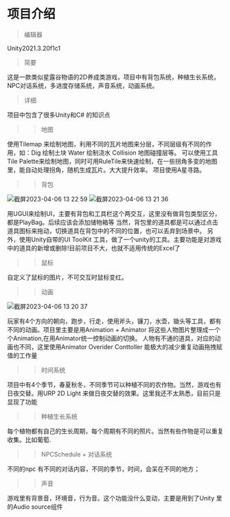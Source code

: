 # 项目介绍

> 编辑器

Unity2021.3.20f1c1

> 简要

这是一款类似星露谷物语的2D养成类游戏，项目中有背包系统，种植生长系统，NPC对话系统，多进度存储系统，声音系统，动画系统。

> 详细

项目中包含了很多Unity和C# 的知识点

>> 地图

使用Tilemap 来绘制地图，利用不同的瓦片地图来分层，不同层级有不同的作用，如：Dig 绘制土块 Water 绘制浇水 Collision 地图碰撞层等。
可以使用工具Tile Palette来绘制地图，同时可用RuleTile来快速绘制，在一些拐角多变的地图里，能自动处理拐角，随机生成瓦片。大大提升效率。
项目使用A星寻路。

>> 背包

![截屏2023-04-06 13 22 59](https://user-images.githubusercontent.com/34089467/230279137-4248bf00-e440-4763-b9cc-07933655fbb2.png)
![截屏2023-04-06 13 21 36](https://user-images.githubusercontent.com/34089467/230278950-9c210076-10e5-4a04-88fa-5fa4f70dc9f9.png)

用UGUI来绘制UI，主要有背包和工具栏这个两交互，这里没有做背包类型区分，都是PlayBag。后续应该会添加储物箱等
当然，背包里的道具都是可以通过点击道具图标来拖动，切换道具在背包中的不同的位置，也可以丢弃到场景中。
另外，使用Unity自带的UI ToolKit 工具，做了一个unity的工具。主要功能是对游戏中的道具的新增或删除!目前项目不大，也就不适用传统的Excel了

>> 鼠标

自定义了鼠标的图片，不可交互时鼠标变红。

>> 动画

![截屏2023-04-06 13 20 37](https://user-images.githubusercontent.com/34089467/230278807-772562f8-5ccf-42d8-9208-825c8350b66d.png)

玩家有4个方向的朝向，跑步，行走，使用斧头，镰刀，水壶，锄头等工具，都有不同的动画。项目里主要是用Animation + Animator
将这些人物图片整理成一个个Animation,在用Animator统一控制动画的切换。
人物有不通的道具，对应的动画也不同，这里使用Animator Overider Conttoller 能极大的减少重复动画拖拽赋值的工作量

>> 时间系统

项目中有4个季节，春夏秋冬，不同季节可以种植不同的农作物。当然，游戏也有日夜交替。用URP 2D Light 来做日夜交替的效果。这里我还不太熟悉，目前只是显现了功能

>> 种植生长系统

每个植物都有自己的生长周期，每个周期有不同的照片。当然有些作物是可以重复收集。比如葡萄.

>> NPCSchedule + 对话系统

不同的npc 有不同的对话内容，不同的季节，时间，会呆在不同的地方；

>> 声音

游戏里有背景音，环境音，行为音。这个功能没什么变动，主要是用到了Unity 里的Audio source组件
